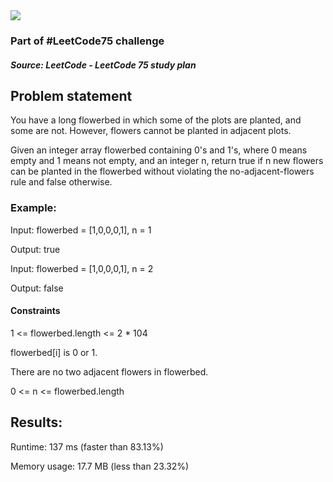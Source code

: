<img src='https://img.shields.io/badge/Difficulty-Easy-green'>

<h3>Part of #LeetCode75 challenge</h3>

<h5>Source: LeetCode - LeetCode 75 study plan</h5>

<h2>Problem statement</h2>

You have a long flowerbed in which some of the plots are planted, and some are not. However, flowers cannot be planted in adjacent plots.

Given an integer array flowerbed containing 0's and 1's, where 0 means empty and 1 means not empty, and an integer n, return true if n new flowers can be planted in the flowerbed without violating the no-adjacent-flowers rule and false otherwise.

<h3>Example:</h3>

Input: flowerbed = [1,0,0,0,1], n = 1

Output: true

Input: flowerbed = [1,0,0,0,1], n = 2

Output: false

<h4>Constraints</h4>

1 <= flowerbed.length <= 2 * 104

flowerbed[i] is 0 or 1.

There are no two adjacent flowers in flowerbed.

0 <= n <= flowerbed.length

<h2>Results:</h2>

<p>Runtime: 137 ms (faster than 83.13%)</p>
Memory usage: 17.7 MB (less than 23.32%)